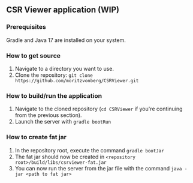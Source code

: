 ## CSR Viewer application (WIP)

### Prerequisites
Gradle and Java 17 are installed on your system.

### How to get source
1. Navigate to a directory you want to use.
2. Clone the repository: `git clone https://github.com/moritzvonberg/CSRViewer.git`

### How to build/run the application
1. Navigate to the cloned repository (`cd CSRViewer` if you're continuing from the previous section).
2. Launch the server with `gradle bootRun`

### How to create fat jar
1. In the repository root, execute the command `gradle bootJar`
2. The fat jar should now be created in `<repository root>/build/libs/csrviewer-fat.jar`
3. You can now run the server from the jar file with the command `java -jar <path to fat jar>`